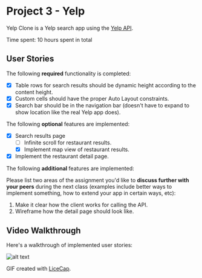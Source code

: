 # Project 3 - Yelp

Yelp Clone is a Yelp search app using the [Yelp API](http://www.yelp.com/developers/documentation/v2/search_api).

Time spent: 10 hours spent in total

## User Stories

The following **required** functionality is completed:

- [x] Table rows for search results should be dynamic height according to the content height.
- [x] Custom cells should have the proper Auto Layout constraints.
- [x] Search bar should be in the navigation bar (doesn't have to expand to show location like the real Yelp app does).

The following **optional** features are implemented:

- [x] Search results page
   - [ ] Infinite scroll for restaurant results.
   - [x] Implement map view of restaurant results.
- [x] Implement the restaurant detail page.

The following **additional** features are implemented:



Please list two areas of the assignment you'd like to **discuss further with your peers** during the next class (examples include better ways to implement something, how to extend your app in certain ways, etc):

1. Make it clear how the client works for calling the API.
2. Wireframe how the detail page should look like.

## Video Walkthrough 

Here's a walkthrough of implemented user stories:

![alt text](https://raw.githubusercontent.com/k--chow/YelpClon/master/Week3.gif "Final")


GIF created with [LiceCap](http://www.cockos.com/licecap/).
